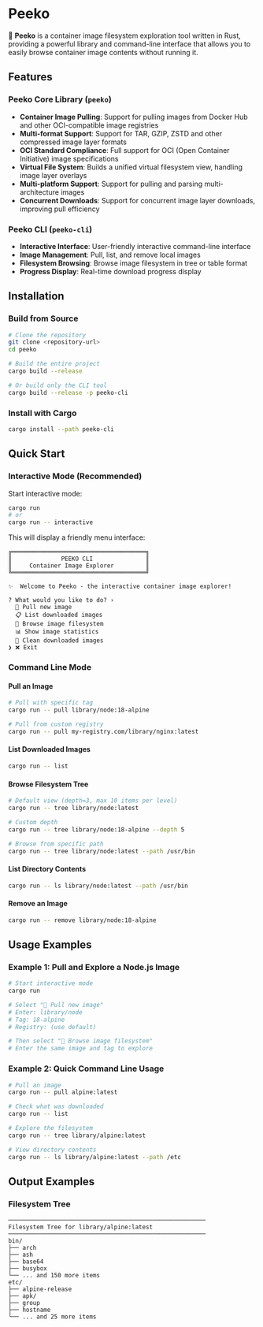 # Peeko

🐳 **Peeko** is a container image filesystem exploration tool written in Rust, providing a powerful library and command-line interface that allows you to easily browse container image contents without running it.

## Features

### Peeko Core Library (`peeko`)
- **Container Image Pulling**: Support for pulling images from Docker Hub and other OCI-compatible image registries
- **Multi-format Support**: Support for TAR, GZIP, ZSTD and other compressed image layer formats
- **OCI Standard Compliance**: Full support for OCI (Open Container Initiative) image specifications
- **Virtual File System**: Builds a unified virtual filesystem view, handling image layer overlays
- **Multi-platform Support**: Support for pulling and parsing multi-architecture images
- **Concurrent Downloads**: Support for concurrent image layer downloads, improving pull efficiency

### Peeko CLI (`peeko-cli`)
- **Interactive Interface**: User-friendly interactive command-line interface
- **Image Management**: Pull, list, and remove local images
- **Filesystem Browsing**: Browse image filesystem in tree or table format
- **Progress Display**: Real-time download progress display

## Installation

### Build from Source

```bash
# Clone the repository
git clone <repository-url>
cd peeko

# Build the entire project
cargo build --release

# Or build only the CLI tool
cargo build --release -p peeko-cli
```

### Install with Cargo

```bash
cargo install --path peeko-cli
```

## Quick Start

### Interactive Mode (Recommended)

Start interactive mode:

```bash
cargo run
# or
cargo run -- interactive
```

This will display a friendly menu interface:

```
╔══════════════════════════════════════╗
║              PEEKO CLI               ║
║     Container Image Explorer         ║
╚══════════════════════════════════════╝

✨  Welcome to Peeko - the interactive container image explorer!

? What would you like to do? ›
  🐳 Pull new image
  📋 List downloaded images
  🌳 Browse image filesystem
  📊 Show image statistics
  🧹 Clean downloaded images
❯ ❌ Exit
```

### Command Line Mode

#### Pull an Image

```bash
# Pull with specific tag
cargo run -- pull library/node:18-alpine

# Pull from custom registry
cargo run -- pull my-registry.com/library/nginx:latest
```

#### List Downloaded Images

```bash
cargo run -- list
```

#### Browse Filesystem Tree

```bash
# Default view (depth=3, max 10 items per level)
cargo run -- tree library/node:latest

# Custom depth
cargo run -- tree library/node:18-alpine --depth 5

# Browse from specific path
cargo run -- tree library/node:latest --path /usr/bin
```

#### List Directory Contents

```bash
cargo run -- ls library/node:latest --path /usr/bin
```

#### Remove an Image

```bash
cargo run -- remove library/node:18-alpine
```

## Usage Examples

### Example 1: Pull and Explore a Node.js Image

```bash
# Start interactive mode
cargo run

# Select "🐳 Pull new image"
# Enter: library/node
# Tag: 18-alpine
# Registry: (use default)

# Then select "🌳 Browse image filesystem"
# Enter the same image and tag to explore
```

### Example 2: Quick Command Line Usage

```bash
# Pull an image
cargo run -- pull alpine:latest

# Check what was downloaded
cargo run -- list

# Explore the filesystem
cargo run -- tree library/alpine:latest

# View directory contents
cargo run -- ls library/alpine:latest --path /etc
```

## Output Examples

### Filesystem Tree

```
────────────────────────────────────────────────────────
Filesystem Tree for library/alpine:latest
────────────────────────────────────────────────────────
bin/
├── arch
├── ash
├── base64
├── busybox
└── ... and 150 more items
etc/
├── alpine-release
├── apk/
├── group
├── hostname
└── ... and 25 more items
```

